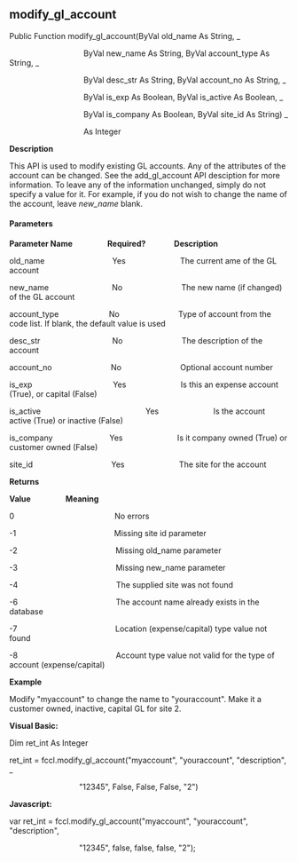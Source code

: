 modify_gl_account
-------------------

Public Function modify_gl_account(ByVal old_name As String, _

                                  ByVal new_name As String, ByVal account_type As String, _

                                  ByVal desc_str As String, ByVal account_no As String, _

                                  ByVal is_exp As Boolean, ByVal is_active As Boolean, _

                                  ByVal is_company As Boolean, ByVal site_id As String) _

                                  As Integer

**Description**

This API is used to modify existing GL accounts. Any of the attributes of the account can be changed. See the add_gl_account API desciption for more information. To leave any of the information unchanged, simply do not specify a value for it. For example, if you do not wish to change the name of the account, leave _new_name_ blank.

#### Parameters
**Parameter Name**                **Required?**             **Description**

old_name                               Yes                         The current ame of the GL account

new_name                             No                           The new name (if changed) of the GL account

account_type                       No                           Type of account from the code list. If blank, the default value is used

desc_str                                 No                           The description of the account

account_no                           No                           Optional account number

is_exp                                     Yes                         Is this an expense account (True), or capital (False)

is_active                                                Yes                         Is the account active (True) or inactive (False)

is_company                          Yes                         Is it company owned (True) or customer owned (False)

site_id                                    Yes                         The site for the account

**Returns**

**Value**                **Meaning**

0                                              No errors

-1                                             Missing site id parameter

-2                                             Missing old_name parameter

-3                                             Missing new_name parameter

-4                                             The supplied site was not found

-6                                             The account name already exists in the database

-7                                             Location (expense/capital) type value not found

-8                                             Account type value not valid for the type of account (expense/capital)

**Example**

 Modify "myaccount" to change the name to "youraccount". Make it a customer owned, inactive, capital GL for site 2.

**Visual Basic:**

Dim ret_int As Integer

ret_int = fccl.modify_gl_account("myaccount", "youraccount", "description", _

                                "12345", False, False, False, "2")

**Javascript:**

var ret_int = fccl.modify_gl_account("myaccount", "youraccount", "description",

                                "12345", false, false, false, "2");